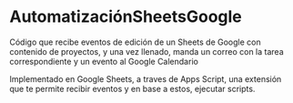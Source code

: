 # AutomatizaciónSheetsGoogle
Código que recibe eventos de edición de un Sheets de Google con contenido de proyectos, y una vez llenado, manda un correo con la tarea correspondiente y un evento al Google Calendario

Implementado en Google Sheets, a traves de Apps Script, una extensión que te permite recibir eventos y en base a estos, ejecutar scripts.
